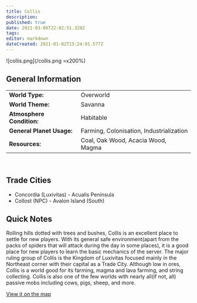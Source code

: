 ```yaml
---
title: Collis
description: 
published: true
date: 2021-03-06T22:02:51.328Z
tags: 
editor: markdown
dateCreated: 2021-01-02T15:24:01.577Z
---
```


![collis.png](/collis.png =x200%)

## General Information
|                         |                                        |
|-------------------------|----------------------------------------|
|**World Type:**          |Overworld                               |
|**World Theme:**         |Savanna                                 |
|**Atmosphere Condition:**|Habitable                               |
|**General Planet Usage:**|Farming, Colonisation, Industrialization|
|**Resources:**           |Coal, Oak Wood, Acacia Wood, Magma      |
<br>

## Trade Cities
- Concordia (Luxivitas) - Acualis Peninsula
- Collost (NPC) - Avalon Island (South)

## Quick Notes

Rolling hills dotted with trees and bushes, Collis is an excellent place to settle for new players. With its general safe environment(apart from the packs of spiders that will attack during the day in some places), it is a good place for new players to learn the basic mechanics of the server. The major ruling group of Collis is the Kingdom of Luxivitas focused mainly in the Northeast corner with their capital as a Trade City. Although low in ores, Collis is a world good for its farming, magma and lava farming, and string collecting. Collis is also one of the few worlds with nearly all(if not, all) passive mobs including cows, pigs, sheep, and more.

[View it on the map](https://dynmap.starlegacy.net/?worldname=Collis)
